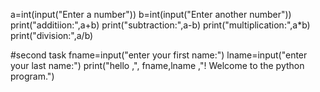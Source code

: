 a=int(input("Enter a number"))
b=int(input("Enter another number"))
print("additiion:",a+b)
print("subtraction:",a-b)
print("multiplication:",a*b)
print("division:",a/b)



#second  task
fname=input("enter your first name:")
lname=input("enter your last name:")
print("hello ,", fname,lname ,"! Welcome to the python program.")
